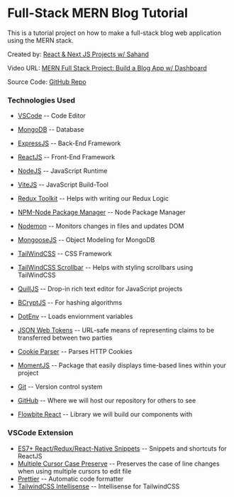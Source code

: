# Full-Stack MERN Blog Tutorial

This is a tutorial project on how to make a full-stack blog web application using the MERN stack.

Created by:
[React & Next JS Projects w/ Sahand](https://www.youtube.com/@reactproject)

Video URL:
[MERN Full Stack Project: Build a Blog App w/ Dashboard](https://www.youtube.com/watch?v=Kkht2mwSL_I&t=538s)

Source Code:
[GitHub Repo](https://github.com/sahandghavidel/mern-blog)

### Technologies Used

- [VSCode](https:://www.code.visualstudio.com)
-- Code Editor

- [MongoDB](https://www.mongodb.com/)
-- Database

- [ExpressJS](https://expressjs.com/)
-- Back-End Framework

- [ReactJS](https://react.dev/)
-- Front-End Framework

- [NodeJS](https://nodejs.org/en)
-- JavaScript Runtime

- [ViteJS](https://vitejs.dev/)
-- JavaScript Build-Tool

- [Redux Toolkit](https://redux-toolkit.js.org/)
-- Helps with writing our Redux Logic

- [NPM-Node Package Manager](https://www.npmjs.com/)
-- Node Package Manager

- [Nodemon](https://nodemon.io/)
-- Monitors changes in files and updates DOM

- [MongooseJS](https://mongoosejs.com/)
-- Object Modeling for MongoDB

- [TailWindCSS](https://tailwindcss.com/)
-- CSS Framework

- [TailWindCSS Scrollbar](https://www.npmjs.com/package/tailwind-scrollbar)
-- Helps with styling scrollbars using TailWindCSS

- [QuillJS](https://quilljs.com/)
-- Drop-in rich text editor for JavaScript projects 

- [BCryptJS](https://www.npmjs.com/package/bcryptjs)
-- For hashing algorithms

- [DotEnv](https://www.npmjs.com/package/dotenv)
-- Loads enviornment variables

- [JSON Web Tokens](https://jwt.io/)
-- URL-safe means of representing claims to be transferred between two parties

- [Cookie Parser](https://www.npmjs.com/package/cookie-parser)
-- Parses HTTP Cookies

- [MomentJS](https://momentjs.com/)
-- Package that easily displays time-based lines within your project

- [Git](https://git-scm.com/)
-- Version control system

- [GitHub](https://github.com/)
-- Where we will host our repository for others to see

- [Flowbite React](https://flowbite-react.com/)
-- Library we will build our components with

### VSCode Extension

- [ES7+ React/Redux/React-Native Snippets](https://marketplace.visualstudio.com/items?itemName=dsznajder.es7-react-js-snippets)
-- Snippets and shortcuts for ReactJS
- [Multiple Cursor Case Preserve](https://marketplace.visualstudio.com/items?itemName=Cardinal90.multi-cursor-case-preserve)
-- Preserves the case of line changes when using multiple cursors to edit file
- [Prettier](https://marketplace.visualstudio.com/items?itemName=esbenp.prettier-vscode)
-- Automatic code formatter
- [TailwindCSS Intellisense](https://marketplace.visualstudio.com/items?itemName=bradlc.vscode-tailwindcss)
-- Intellisense for TailwindCSS